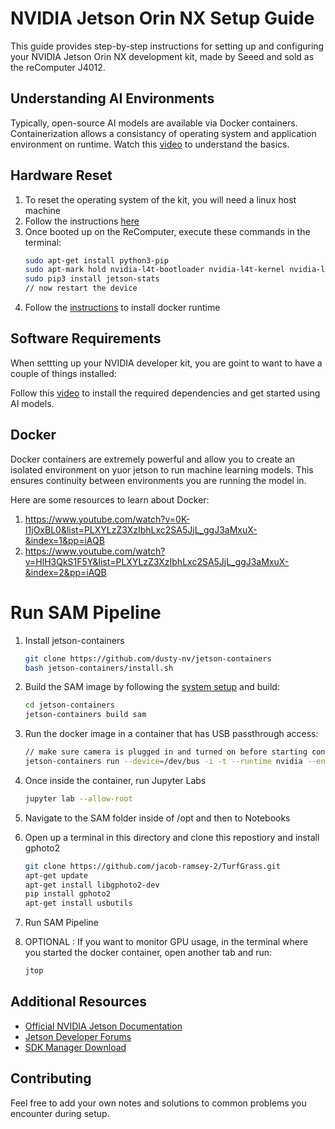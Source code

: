 # NVIDIA Jetson Orin NX Setup Guide

This guide provides step-by-step instructions for setting up and configuring your NVIDIA Jetson Orin NX development kit, made by Seeed and sold as the reComputer J4012.


## Understanding AI Environments
Typically, open-source AI models are available via Docker containers. Containerization allows a consistancy of operating system and application environment on runtime. Watch this [video](https://www.youtube.com/watch?v=rIrNIzy6U_g) to understand the basics.

## Hardware Reset

1. To reset the operating system of the kit, you will need a linux host machine 
2. Follow the instructions [here](https://wiki.seeedstudio.com/reComputer_J4012_Flash_Jetpack/)
3. Once booted up on the ReComputer, execute these commands in the terminal:
    ```bash
    sudo apt-get install python3-pip
    sudo apt-mark hold nvidia-l4t-bootloader nvidia-l4t-kernel nvidia-l4t-kernel-dtbs nvidia-l4t-kernel-headers
    sudo pip3 install jetson-stats
    // now restart the device
    ```
4. Follow the [instructions](https://www.jetson-ai-lab.com/tips_ssd-docker.html) to install docker runtime

## Software Requirements
When settting up your NVIDIA developer kit, you are goint to want to have a couple of things installed:

Follow this [video](https://www.youtube.com/watch?v=-KAyUHzRxHc) to install the required dependencies and get started using AI models.

## Docker 
Docker containers are extremely powerful and allow you to create an isolated environment on yuor jetson to run machine learning models. This ensures continuity between environments you are running the model in.

Here are some resources to learn about Docker:
1. https://www.youtube.com/watch?v=0K-I1jOxBL0&list=PLXYLzZ3XzIbhLxc2SA5JjL_ggJ3aMxuX-&index=1&pp=iAQB
2. https://www.youtube.com/watch?v=HlH3QkS1F5Y&list=PLXYLzZ3XzIbhLxc2SA5JjL_ggJ3aMxuX-&index=2&pp=iAQB 

# Run SAM Pipeline

1. Install jetson-containers
    ```bash
    git clone https://github.com/dusty-nv/jetson-containers
    bash jetson-containers/install.sh
    ```

2. Build the SAM image by following the [system setup](https://github.com/dusty-nv/jetson-containers/blob/master/docs/setup.md) and build:
    ```bash
    cd jetson-containers
    jetson-containers build sam
    ```

3. Run the docker image in a container that has USB passthrough access:

    ``` bash
    // make sure camera is plugged in and turned on before starting container
    jetson-containers run --device=/dev/bus -i -t --runtime nvidia --entrypoint  bin/bash sam:r36.4.0
    ```
4. Once inside the container, run Jupyter Labs
    ```bash
    jupyter lab --allow-root
    ```
5. Navigate to the SAM folder inside of /opt and then to Notebooks


6. Open up a terminal in this directory and clone this repostiory and install gphoto2
    ```bash
    git clone https://github.com/jacob-ramsey-2/TurfGrass.git
    apt-get update
    apt-get install libgphoto2-dev
    pip install gphoto2
    apt-get install usbutils
    ```

7. Run SAM Pipeline

8. OPTIONAL : If you want to monitor GPU usage, in the terminal where you started the docker container, open another tab and run:
    ```bash 
    jtop
    ```
    


## Additional Resources

- [Official NVIDIA Jetson Documentation]()
- [Jetson Developer Forums]()
- [SDK Manager Download]()



## Contributing

Feel free to add your own notes and solutions to common problems you encounter during setup.


